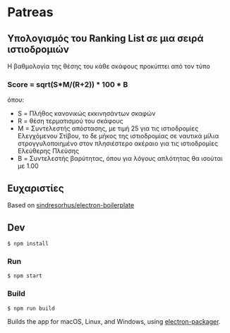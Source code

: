 
# Patreas

## Υπολογισμός του Ranking List σε μια σειρά ιστιοδρομιών

Η βαθμολογία της θέσης του κάθε σκάφους προκύπτει από τον τύπο
### Score = sqrt(S*M/(R+2)) * 100 * B
όπου:
- S = Πλήθος κανονικώς εκκινησάντων σκαφών
- R = θέση τερματισμού του σκάφους
- Μ = Συντελεστής απόστασης, με τιμή 25 για τις ιστιοδρομίες Ελεγχόμενου Στίβου, το δε μήκος της ιστιοδρομίας σε ναυτικά μίλια στρογγυλοποιημένο στον πλησιέστερο ακέραιο για τις ιστιοδρομίες Ελεύθερης Πλεύσης
- B = Συντελεστής βαρύτητας, όπου για λόγους απλότητας θα ισούται με 1.00 

## Ευχαριστίες
 Based on [sindresorhus/electron-boilerplate](https://github.com/sindresorhus/electron-boilerplate)
 

## Dev

```
$ npm install
```

### Run

```
$ npm start
```

### Build

```
$ npm run build
```

Builds the app for macOS, Linux, and Windows, using [electron-packager](https://github.com/electron-userland/electron-packager).


